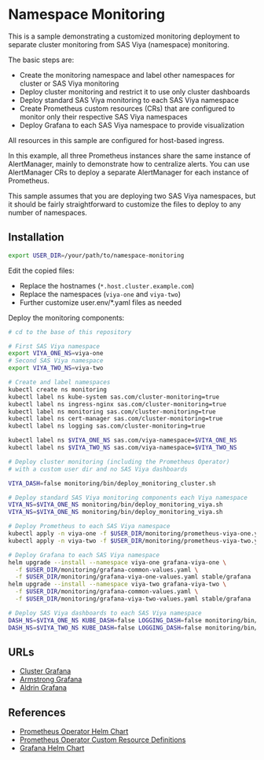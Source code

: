 # Namespace Monitoring

This is a sample demonstrating a customized monitoring
deployment to separate cluster monitoring from SAS Viya (namespace)
monitoring.

The basic steps are:

* Create the monitoring namespace and label other namespaces for
cluster or SAS Viya monitoring
* Deploy cluster monitoring and restrict it to use only cluster dashboards
* Deploy standard SAS Viya monitoring to each SAS Viya namespace
* Create Prometheus custom resources (CRs) that are configured to monitor only
their respective SAS Viya namespaces
* Deploy Grafana to each SAS Viya namespace to provide visualization

All resources in this sample are configured for host-based ingress.

In this example, all three Prometheus instances share the same
instance of AlertManager, mainly to demonstrate how to centralize alerts. You
can use AlertManager CRs to deploy a separate AlertManager for each instance
of Prometheus.

This sample assumes that you are deploying two SAS Viya namespaces, but it
should be fairly straightforward to customize the files to deploy to any
number of namespaces.

## Installation

```bash
export USER_DIR=/your/path/to/namespace-monitoring
```

Edit the copied files:

* Replace the hostnames (`*.host.cluster.example.com`)
* Replace the namespaces (`viya-one` and `viya-two`)
* Further customize user.env/*.yaml files as needed

Deploy the monitoring components:

```bash
# cd to the base of this repository

# First SAS Viya namespace
export VIYA_ONE_NS=viya-one
# Second SAS Viya namespace
export VIYA_TWO_NS=viya-two

# Create and label namespaces
kubectl create ns monitoring
kubectl label ns kube-system sas.com/cluster-monitoring=true
kubectl label ns ingress-nginx sas.com/cluster-monitoring=true
kubectl label ns monitoring sas.com/cluster-monitoring=true
kubectl label ns cert-manager sas.com/cluster-monitoring=true
kubectl label ns logging sas.com/cluster-monitoring=true

kubectl label ns $VIYA_ONE_NS sas.com/viya-namespace=$VIYA_ONE_NS
kubectl label ns $VIYA_TWO_NS sas.com/viya-namespace=$VIYA_TWO_NS

# Deploy cluster monitoring (including the Prometheus Operator)
# with a custom user dir and no SAS Viya dashboards

VIYA_DASH=false monitoring/bin/deploy_monitoring_cluster.sh

# Deploy standard SAS Viya monitoring components each Viya namespace
VIYA_NS=$VIYA_ONE_NS monitoring/bin/deploy_monitoring_viya.sh
VIYA_NS=$VIYA_ONE_NS monitoring/bin/deploy_monitoring_viya.sh

# Deploy Prometheus to each SAS Viya namespace
kubectl apply -n viya-one -f $USER_DIR/monitoring/prometheus-viya-one.yaml
kubectl apply -n viya-two -f $USER_DIR/monitoring/prometheus-viya-two.yaml

# Deploy Grafana to each SAS Viya namespace
helm upgrade --install --namespace viya-one grafana-viya-one \
  -f $USER_DIR/monitoring/grafana-common-values.yaml \
  -f $USER_DIR/monitoring/grafana-viya-one-values.yaml stable/grafana
helm upgrade --install --namespace viya-two grafana-viya-two \
  -f $USER_DIR/monitoring/grafana-common-values.yaml \
  -f $USER_DIR/monitoring/grafana-viya-two-values.yaml stable/grafana

# Deploy SAS Viya dashboards to each SAS Viya namespace
DASH_NS=$VIYA_ONE_NS KUBE_DASH=false LOGGING_DASH=false monitoring/bin/deploy_dashboards.sh
DASH_NS=$VIYA_TWO_NS KUBE_DASH=false LOGGING_DASH=false monitoring/bin/deploy_dashboards.sh
```

## URLs

* [Cluster Grafana](http://grafana.host.cluster.example.com)
* [Armstrong Grafana](http://grafana.viya-one.host.cluster.example.com)
* [Aldrin Grafana](http://grafana.viya-two.host.cluster.example.com/)

## References

* [Prometheus Operator Helm Chart](https://github.com/helm/charts/tree/master/stable/prometheus-operator)
* [Prometheus Operator Custom Resource Definitions](https://github.com/coreos/prometheus-operator/blob/master/Documentation/api.md)
* [Grafana Helm Chart](https://github.com/helm/charts/tree/master/stable/grafana)
